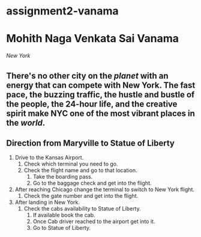 # assignment2-vanama
# Mohith Naga Venkata Sai Vanama
###### New York
There's no other city on the *planet* with an energy that can compete with New York. The **fast pace**, the **buzzing traffic**, the **hustle** and bustle of the people, the 24-hour life, and the creative spirit make NYC one of the most vibrant places in the *world*.
---
## Direction from Maryville to Statue of Liberty
1. Drive to the Kansas Airport. 
   1. Check which terminal you need to go. 
   2. Check the flight name and go to that location.
       1. Take the boarding pass.
       2. Go to the baggage check and get into the flight.
2. After reaching Chicago change the terminal to switch to New York flight.
   1. Check the gate number and get into the flight.
3. After landing in New York.
   1. Check the cabs availability to Statue of Liberty.
      1. If available book the cab.
      2. Once Cab driver reached to the airport get into it.
      3. Go to Statue of Liberty.


